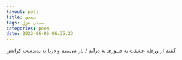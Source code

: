 ```yaml
---
layout: post
title: سعدی
tags: سعدی غزل
categories: poem
date: 2022-06-06 06:35:23
---
```


گفتم از ورطه عشقت به صبوری به درآیم / باز می‌بینم و دریا نه پدیدست کرانش
